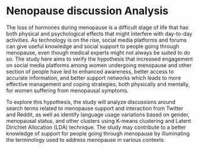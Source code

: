 # Nenopause discussion Analysis
The loss of hormones during menopause is a difficult stage of life that has both physical and psychological effects that might interfere with day-to-day activities. As technology is on the rise, social media
platforms and forums can give useful knowledge and social support to people going through menopause,
even though medical experts might not always be suited to do so. The study here aims to verify the
hypothesis that increased engagement on social media platforms among women undergoing menopause
and other section of people have led to enhanced awareness, better access to accurate information, and
better support networks which leads to more effective management and coping strategies, both physically and mentally, for women suffering from menopausal symptoms.  

To explore this hypothesis, the study will analyze discussions around search terms related to menopause support and interaction from
Twitter and Reddit, as well as identify language usage variations based on gender, menopausal status,
and other clusters using K-means clustering and Latent Dirichlet Allocation (LDA) technique. The study
may contribute to a better knowledge of support for people going through menopause by illuminating
the terminology used to address menopause in various contexts.
